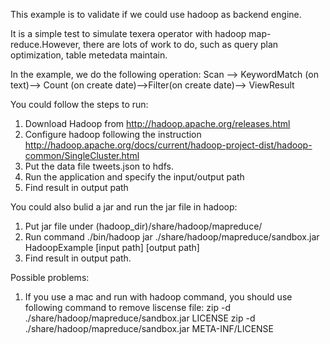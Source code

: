 This example is to validate if we could use hadoop as backend engine. 

It is a simple test to simulate texera operator with hadoop map-reduce.However, there are lots of work to do, such as query plan optimization, table metedata maintain.

In the example, we do the following operation:
Scan -->  KeywordMatch (on text)--> Count (on create date)-->Filter(on create date)--> ViewResult

You could follow the steps to run:
1. Download Hadoop from http://hadoop.apache.org/releases.html
2. Configure hadoop following the instruction http://hadoop.apache.org/docs/current/hadoop-project-dist/hadoop-common/SingleCluster.html
3. Put the data file tweets.json to hdfs.
4. Run the application and specify the input/output path
5. Find result in output path 

You could also bulid a jar and run the jar file in hadoop:
1. Put jar file under (hadoop_dir)/share/hadoop/mapreduce/
2. Run command ./bin/hadoop jar ./share/hadoop/mapreduce/sandbox.jar HadoopExample [input path] [output path]
3. Find result in output path. 

 
Possible problems:
1. If you use a mac and run with hadoop command, you should use following command to remove liscense file:
zip -d ./share/hadoop/mapreduce/sandbox.jar LICENSE
zip -d ./share/hadoop/mapreduce/sandbox.jar META-INF/LICENSE
